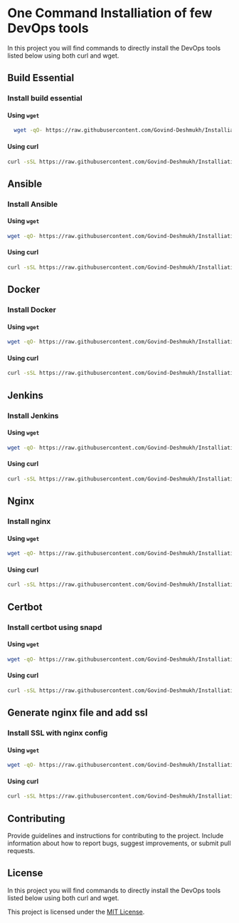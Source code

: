 # One Command Installiation of few DevOps tools

In this project you will find commands to directly install the DevOps tools listed below using both curl and wget.

## Build Essential

### Install build essential

#### Using `wget`

```sh
  wget -qO- https://raw.githubusercontent.com/Govind-Deshmukh/Installiation/main/build-essential.sh | bash

```

#### Using curl

```sh
curl -sSL https://raw.githubusercontent.com/Govind-Deshmukh/Installiation/main/ansible.sh | bash
```

## Ansible

### Install Ansible

#### Using `wget`

```sh
wget -qO- https://raw.githubusercontent.com/Govind-Deshmukh/Installiation/main/ansible.sh | bash
```

#### Using curl

```sh
curl -sSL https://raw.githubusercontent.com/Govind-Deshmukh/Installiation/main/ansible.sh | bash
```

## Docker

### Install Docker

#### Using `wget`

```sh
wget -qO- https://raw.githubusercontent.com/Govind-Deshmukh/Installiation/main/docker.sh | bash
```

#### Using curl

```sh
curl -sSL https://raw.githubusercontent.com/Govind-Deshmukh/Installiation/main/docker.sh | bash
```

## Jenkins

### Install Jenkins

#### Using `wget`

```sh
wget -qO- https://raw.githubusercontent.com/Govind-Deshmukh/Installiation/main/jenkins.sh | bash
```

#### Using curl

```sh
curl -sSL https://raw.githubusercontent.com/Govind-Deshmukh/Installiation/main/jenkins.sh | bash
```

## Nginx

### Install nginx

#### Using `wget`

```sh
wget -qO- https://raw.githubusercontent.com/Govind-Deshmukh/Installiation/main/nginx.sh | bash
```

#### Using curl

```sh
curl -sSL https://raw.githubusercontent.com/Govind-Deshmukh/Installiation/main/nginx.sh | bash
```

## Certbot

### Install certbot using snapd

#### Using `wget`

```sh
wget -qO- https://raw.githubusercontent.com/Govind-Deshmukh/Installiation/main/certbot.sh | bash
```

#### Using curl

```sh
curl -sSL https://raw.githubusercontent.com/Govind-Deshmukh/Installiation/main/certbot.sh | bash
```

## Generate nginx file and add ssl

### Install SSL with nginx config

#### Using `wget`

```sh
wget -qO- https://raw.githubusercontent.com/Govind-Deshmukh/Installiation/main/generate-ssl.sh | bash
```

#### Using curl

```sh
curl -sSL https://raw.githubusercontent.com/Govind-Deshmukh/Installiation/main/generate-ssl.sh | bash
```

## Contributing

Provide guidelines and instructions for contributing to the project. Include information about how to report bugs, suggest improvements, or submit pull requests.

## License

In this project you will find commands to directly install the DevOps tools listed below using both curl and wget.

This project is licensed under the [MIT License](LICENSE).
